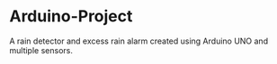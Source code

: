 # Arduino-Project
A rain detector and excess rain alarm created using Arduino UNO and multiple sensors.
